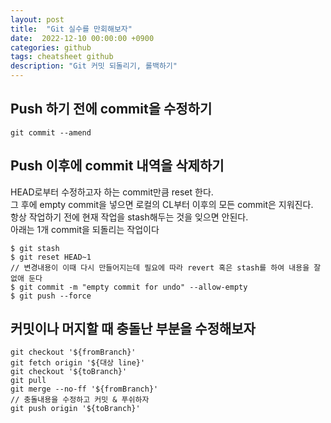```yaml
---
layout: post
title:  "Git 실수를 만회해보자"
date:  2022-12-10 00:00:00 +0900
categories: github
tags: cheatsheet github
description: "Git 커밋 되돌리기, 롤백하기"
---
```


## Push 하기 전에 commit을 수정하기

```terminal
git commit --amend
```

## Push 이후에 commit 내역을 삭제하기

HEAD로부터 수정하고자 하는 commit만큼 reset 한다.  
그 후에 empty commit을 넣으면 로컬의 CL부터 이후의 모든 commit은 지워진다.  
항상 작업하기 전에 현재 작업을 stash해두는 것을 잊으면 안된다.  
아래는 1개 commit을 되돌리는 작업이다  

```terminal
$ git stash
$ git reset HEAD~1
// 변경내용이 이때 다시 만들어지는데 필요에 따라 revert 혹은 stash를 하여 내용을 잘 없애 둔다
$ git commit -m "empty commit for undo" --allow-empty
$ git push --force
```

## 커밋이나 머지할 때 충돌난 부분을 수정해보자

```terminal
git checkout '${fromBranch}'
git fetch origin '${대상 line}'
git checkout '${toBranch}'
git pull
git merge --no-ff '${fromBranch}'
// 충돌내용을 수정하고 커밋 & 푸쉬하자
git push origin '${toBranch}'
```
